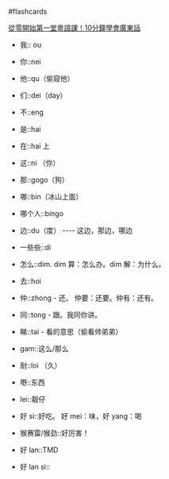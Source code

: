 #flashcards 

[從零開始第一堂粵語課！10分鐘學會廣東話](https://youtu.be/KI5bKz68_Hk) 
- 我:: ou
<!--SR:!2026-03-17,624,250-->
- 你::nei
<!--SR:!2024-08-26,56,250-->
- 他::qu（偷窥他）
<!--SR:!2024-07-25,24,250-->
- 们::dei（day）
<!--SR:!2025-02-24,159,250-->
- 不::eng
<!--SR:!2024-07-21,20,250-->
- 是::hai
<!--SR:!2025-10-08,572,250-->
- 在::hai 上
<!--SR:!2024-07-24,23,250-->
- 这::ni （你）
<!--SR:!2024-08-28,58,250-->
- 那::gogo（狗）
<!--SR:!2024-09-12,52,250-->
- 哪::bin（冰山上面）
<!--SR:!2024-09-06,67,250-->
- 哪个人::bingo
<!--SR:!2024-07-25,24,250-->
- 边::du（度） ---- 这边，那边，哪边
<!--SR:!2024-07-23,22,250-->
- 一些些::di
<!--SR:!2024-07-23,22,250-->
- 怎么::dim.  dim 算：怎么办。dim 解：为什么。
<!--SR:!2025-10-20,584,250-->
- 去::hoi
<!--SR:!2024-07-29,28,250-->
- 仲::zhong - 还。   仲要：还要。仲有：还有。
<!--SR:!2024-08-14,44,250-->
- 同::tong - 跟。我同你讲。
<!--SR:!2024-07-23,22,250-->
- 睇::tai - 看的意思（偷看帅弟弟）
<!--SR:!2024-09-03,64,250-->
- gam::这么/那么
<!--SR:!2024-08-27,57,250-->
- 耐::loi （久）
<!--SR:!2024-08-24,54,250-->
- 嘢::东西
<!--SR:!2024-09-10,71,250-->
- lei::靓仔
<!--SR:!2024-08-27,57,250-->
- 好 si::好吃。   好 mei：味，好 yang：喝
<!--SR:!2024-07-23,22,250-->
- 猴赛雷/猴劲::好厉害！
<!--SR:!2024-08-18,48,250-->
- 好 lan::TMD
<!--SR:!2024-10-11,59,250-->
- 好 lan si::
<!--SR:!2024-08-28,58,250-->


